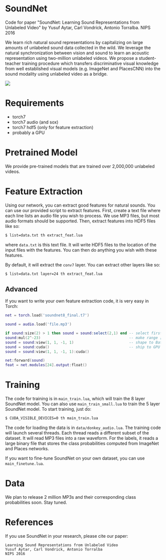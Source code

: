 SoundNet
========

Code for paper "SoundNet: Learning Sound Representations from Unlabeled Video" by Yusuf Aytar, Carl Vondrick, Antonio Torralba. NIPS 2016

We learn rich natural sound representations by capitalizing on large amounts of unlabeled sound data collected in the wild. We leverage the natural synchronization between vision and sound to learn an acoustic representation using two-million unlabeled videos. We propose a student-teacher training procedure which transfers discriminative visual knowledge from well established visual models (e.g. ImageNet and PlacesCNN) into the sound modality using unlabeled video as a bridge.

<img src='http://web.mit.edu/vondrick/soundnet/soundnet.jpg'>

Requirements
============
 - torch7
 - torch7 audio (and sox)
 - torch7 hdf5 (only for feature extraction)
 - probably a GPU
 
Pretrained Model
================
We provide pre-trained models that are trained over 2,000,000 unlabeled videos. 

Feature Extraction
==================

Using our network, you can extract good features for natural sounds. You can use our provided script to extract features. First, create a text file where each line lists an audio file you wish to process. We use MP3 files, but most audio formats should be supported. Then, extract features into HDF5 files like so:

```bash
$ list=data.txt th extract_feat.lua
```

where `data.txt` is this text file. It will write HDF5 files to the location of the input files with the features. You can then do anything you wish with these features. 
 
By default, it will extract the `conv7` layer. You can extract other layers like so:
 
```bash
$ list=data.txt layer=24 th extract_feat.lua
````
 
Advanced
--------
 
 If you want to write your own feature extraction code, it is very easy in Torch:

```lua
net = torch.load('soundnet8_final.t7')

sound = audio.load('file.mp3')

if sound:size(2) > 1 then sound = sound:select(2,1) end -- select first channel (mono)
sound:mul(2^-23)                                        -- make range [-256, 256]
sound = sound:view(1, 1, -1, 1)                         -- shape to BatchSize x 1 x DIM x 1
sound = sound:cuda()                                    -- ship to GPU
sound = sound:view(1, 1, -1, 1):cuda()

net:forward(sound)
feat = net.modules[24].output:float()
```

Training
========

The code for training is in `main_train.lua`, which will train the 8 layer SoundNet model. You can also use `main_train_small.lua` to train the 5 layer SoundNet model. To start training, just do:

```bash
$ CUDA_VISIBLE_DEVICES=0 th main_train.lua
```

The code for loading the data is in `data/donkey_audio.lua`. The training code will launch several threads. Each thread reads a different subset of the dataset. It will read MP3 files into a raw waveform. For the labels, it reads a large binary file that stores the class probabilities computed from ImageNet and Places networks.

If you want to fine-tune SoundNet on your own dataset, you can use `main_finetune.lua`.

Data
====

We plan to release 2 million MP3s and their corresponding class probabilities soon. Stay tuned.

References
==========

If you use SoundNet in your research, please cite our paper:

    Learning Sound Representations from Unlabeled Video 
    Yusuf Aytar, Carl Vondrick, Antonio Torralba
    NIPS 2016
